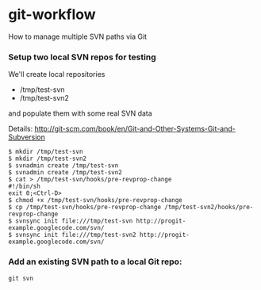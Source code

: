 git-workflow
============

How to manage multiple SVN paths via Git



### Setup two local SVN repos for testing

We'll create local repositories
* /tmp/test-svn
* /tmp/test-svn2

and populate them with some real SVN data

Details: http://git-scm.com/book/en/Git-and-Other-Systems-Git-and-Subversion

    $ mkdir /tmp/test-svn
    $ mkdir /tmp/test-svn2
    $ svnadmin create /tmp/test-svn
    $ svnadmin create /tmp/test-svn2
    $ cat > /tmp/test-svn/hooks/pre-revprop-change
    #!/bin/sh
    exit 0;<Ctrl-D>
    $ chmod +x /tmp/test-svn/hooks/pre-revprop-change
    $ cp /tmp/test-svn/hooks/pre-revprop-change /tmp/test-svn2/hooks/pre-revprop-change
    $ svnsync init file:///tmp/test-svn http://progit-example.googlecode.com/svn/
    $ svnsync init file:///tmp/test-svn2 http://progit-example.googlecode.com/svn/


### Add an existing SVN path to a local Git repo:

    git svn 